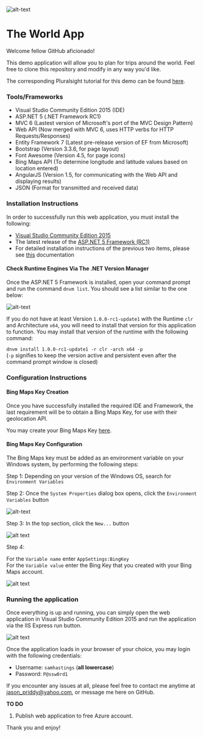 ![alt-text](http://www.clarity-ventures.com/portals/0/images/resources/dotnetlogo.png "ASP.NET Logo")

# The World App

Welcome fellow GitHub aficionado!

This demo application will allow you to plan for trips around the world.  Feel free to clone this repository and modify in any way you'd like.

The corresponding Pluralsight tutorial for this demo can be found [here](https://app.pluralsight.com/library/courses/aspdotnet-5-ef7-bootstrap-angular-web-app/table-of-contents).

### Tools/Frameworks
* Visual Studio Community Edition 2015 (IDE)
* ASP.NET 5 (.NET Framework RC1)
* MVC 6 (Lastest version of Microsoft's port of the MVC Design Pattern)
* Web API (Now merged with MVC 6, uses HTTP verbs for HTTP Requests/Responses)
* Entity Framework 7 (Latest pre-release version of EF from Microsoft)
* Bootstrap (Version 3.3.6, for page layout)
* Font Awesome (Version 4.5, for page icons)
* Bing Maps API (To determine longitude and latitude values based on location entered)
* AngularJS (Version 1.5, for communicating with the Web API and displaying results)
* JSON (Format for transmitted and received data)

### Installation Instructions

In order to successfully run this web application, you must install the following:
* [Visual Studio Community Edition 2015](https://www.visualstudio.com/en-us/products/visual-studio-community-vs.aspx)
* The latest release of the [ASP.NET 5 Framework (RC1)](https://go.microsoft.com/fwlink/?LinkId=627627)
* For detailed installation instructions of the previous two items, please see [this](http://docs.asp.net/en/latest/getting-started/installing-on-windows.html) documentation

#### Check Runtime Engines Via The .NET Version Manager

Once the ASP.NET 5 Framework is installed, open your command prompt and run the command `dnvm list`.  You should see a list similar to the one below:

![alt-text](https://doc-00-0c-docs.googleusercontent.com/docs/securesc/ha0ro937gcuc7l7deffksulhg5h7mbp1/0srb1bibki1god3id4vo4qf4k7gvdhf9/1575561600000/05251192853891753126/*/1_DkFMi3m6AqEga9wSh0oiV7lJ0oz4IPk "System Properties")

If you do not have at least Version `1.0.0-rc1-update1` with the Runtime `clr` and Architecture `x64`, you will need to install that version for this application to function.  You may install that version of the runtime with the following command:

`dnvm install 1.0.0-rc1-update1 -r clr -arch x64 -p`    
(`-p` signifies to keep the version active and persistent even after the command prompt window is closed)

### Configuration Instructions

#### Bing Maps Key Creation
Once you have successfully installed the required IDE and Framework, the last requirement will be to obtain a Bing Maps Key, for use with their geolocation API.

You may create your Bing Maps Key [here](https://www.bingmapsportal.com/).

#### Bing Maps Key Configuration
The Bing Maps key must be added as an environment variable on your Windows system, by performing the following steps:

Step 1: Depending on your version of the Windows OS, search for `Environment Variables`

Step 2: Once the `System Properties` dialog box opens, click the `Environment Variables` button

![alt-text](https://doc-00-0c-docs.googleusercontent.com/docs/securesc/ha0ro937gcuc7l7deffksulhg5h7mbp1/psd5568rmgh205a34p5tmbkf1dt2qilm/1575576000000/05251192853891753126/*/1_DkFMi3m6AqEga9wSh0oiV7lJ0oz4IPk "System Properties")

Step 3: In the top section, click the `New...` button

![alt text](https://doc-0g-0c-docs.googleusercontent.com/docs/securesc/ha0ro937gcuc7l7deffksulhg5h7mbp1/e3s0siolfr7lnhms6ahhdosphkpfc6rk/1575576000000/05251192853891753126/*/1GirDpzeFC9qQVbki2JrTYPrKxneFQvXC "Environment Variables")

Step 4:

For the `Variable name` enter `AppSettings:BingKey`   
For the `Variable value` enter the Bing Key that you created with your Bing Maps account.

![alt text](https://doc-0s-0c-docs.googleusercontent.com/docs/securesc/ha0ro937gcuc7l7deffksulhg5h7mbp1/o9th4g0i588c2dr2kfmltkalhabfo2nu/1575576000000/05251192853891753126/*/1UGJfk3jMTkTjd7JtQ997wYngexFJoZYL "Environment Variables Values")

### Running the application

Once everything is up and running, you can simply open the web application in Visual Studio Community Edition 2015 and run the application via the IIS Express run button.

![alt text](https://doc-10-0c-docs.googleusercontent.com/docs/securesc/ha0ro937gcuc7l7deffksulhg5h7mbp1/1ctjvrkh4t77jnrc2r54hrpr0o24v2o9/1575576000000/05251192853891753126/*/1o5oC6GzCHCq5cBFP5kBVTPlOu1PMBneW "IIS Express Run Button")

Once the application loads in your browser of your choice, you may login with the following credentials:
* Username: `samhastings` (**all lowercase**)
* Password: `P@ssw0rd1`

If you encounter any issues at all, please feel free to contact me anytime at [jason_priddy@yahoo.com](mailto:jason_priddy@yahoo.com?subject=Help%20with%20TheWorld%20app), or message me here on GitHub.

**TO DO**

1. Publish web application to free Azure account.

Thank you and enjoy!